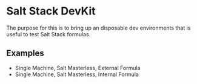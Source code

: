 # Salt Stack DevKit

The purpose for this is to bring up an disposable dev environments that is useful to test Salt Stack formulas.

## Examples

* Single Machine, Salt Masterless, External Formula
* Single Machine, Salt Masterless, Internal Formula